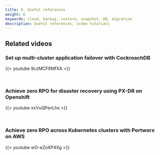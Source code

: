 ```yaml
---
title: 6. Useful references
weight: 6
keywords: cloud, backup, restore, snapshot, DR, migration
description: Useful references, video tutorials
---
```


## Related videos 

### Set up multi-cluster application failover with CockroachDB

{{< youtube 9czMCF8MfXA >}}

<br>

### Achieve zero RPO for disaster recovery using PX-DR on Openshift

{{< youtube xxVuQPevLhs >}}

<br>

### Achieve zero RPO across Kubernetes clusters with Portworx on AWS

{{< youtube wO-eZoXP4Xg >}}
